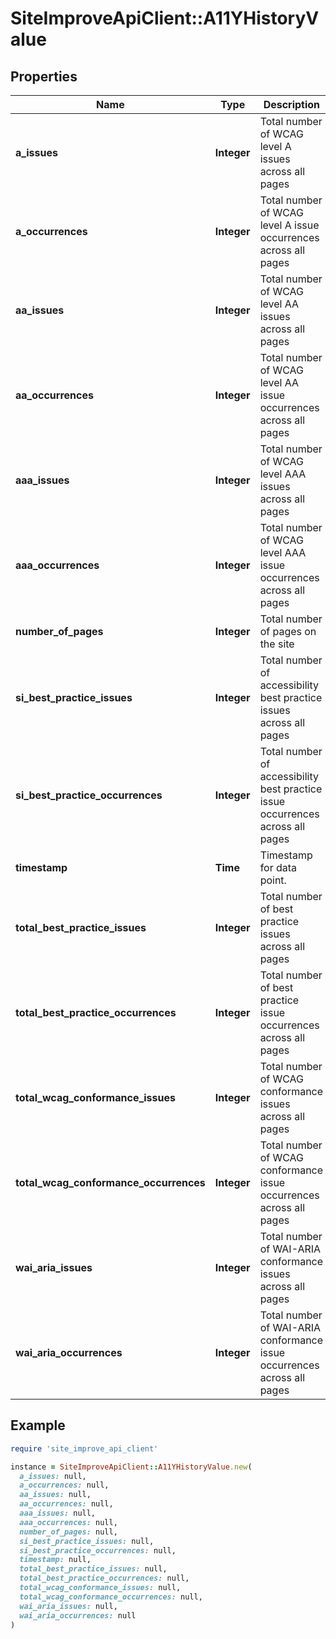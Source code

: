 # SiteImproveApiClient::A11YHistoryValue

## Properties

| Name | Type | Description | Notes |
| ---- | ---- | ----------- | ----- |
| **a_issues** | **Integer** | Total number of WCAG level A issues across all pages |  |
| **a_occurrences** | **Integer** | Total number of WCAG level A issue occurrences across all pages |  |
| **aa_issues** | **Integer** | Total number of WCAG level AA issues across all pages  |  |
| **aa_occurrences** | **Integer** | Total number of WCAG level AA issue occurrences across all pages  |  |
| **aaa_issues** | **Integer** | Total number of WCAG level AAA issues across all pages |  |
| **aaa_occurrences** | **Integer** | Total number of WCAG level AAA issue occurrences across all pages |  |
| **number_of_pages** | **Integer** | Total number of pages on the site |  |
| **si_best_practice_issues** | **Integer** | Total number of accessibility best practice issues across all pages |  |
| **si_best_practice_occurrences** | **Integer** | Total number of accessibility best practice issue occurrences across all pages |  |
| **timestamp** | **Time** | Timestamp for data point. |  |
| **total_best_practice_issues** | **Integer** | Total number of best practice issues across all pages |  |
| **total_best_practice_occurrences** | **Integer** | Total number of best practice issue occurrences across all pages |  |
| **total_wcag_conformance_issues** | **Integer** | Total number of WCAG conformance issues across all pages |  |
| **total_wcag_conformance_occurrences** | **Integer** | Total number of WCAG conformance issue occurrences across all pages |  |
| **wai_aria_issues** | **Integer** | Total number of WAI-ARIA conformance issues across all pages |  |
| **wai_aria_occurrences** | **Integer** | Total number of WAI-ARIA conformance issue occurrences across all pages |  |

## Example

```ruby
require 'site_improve_api_client'

instance = SiteImproveApiClient::A11YHistoryValue.new(
  a_issues: null,
  a_occurrences: null,
  aa_issues: null,
  aa_occurrences: null,
  aaa_issues: null,
  aaa_occurrences: null,
  number_of_pages: null,
  si_best_practice_issues: null,
  si_best_practice_occurrences: null,
  timestamp: null,
  total_best_practice_issues: null,
  total_best_practice_occurrences: null,
  total_wcag_conformance_issues: null,
  total_wcag_conformance_occurrences: null,
  wai_aria_issues: null,
  wai_aria_occurrences: null
)
```

